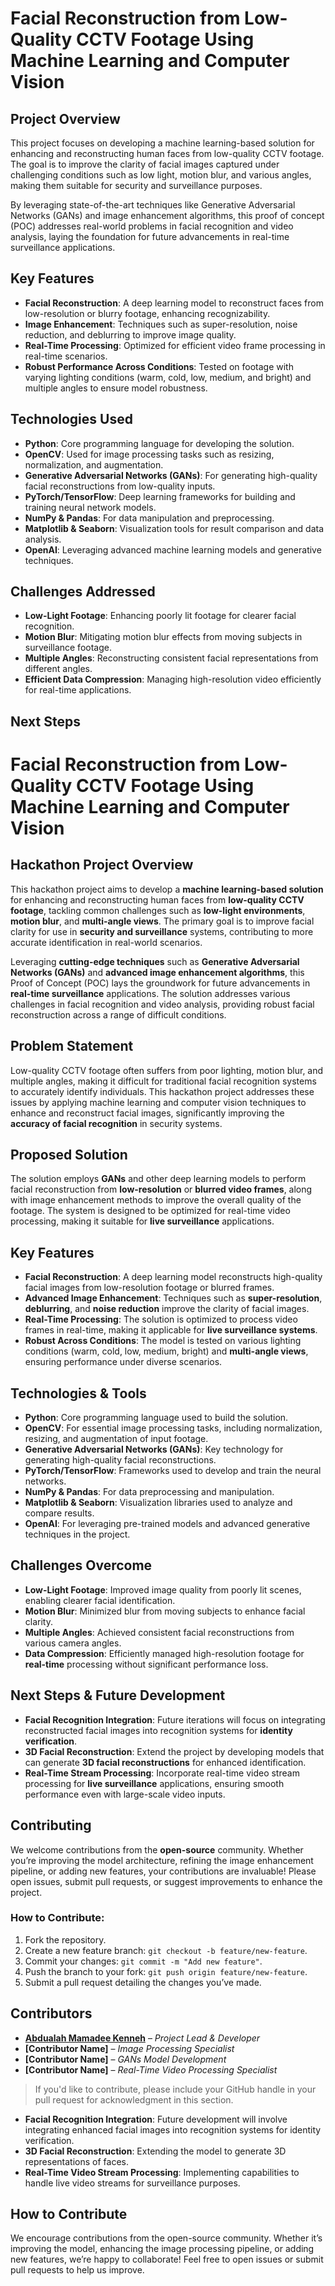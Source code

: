 
# Facial Reconstruction from Low-Quality CCTV Footage Using Machine Learning and Computer Vision

## Project Overview
This project focuses on developing a machine learning-based solution for enhancing and reconstructing human faces from low-quality CCTV footage. The goal is to improve the clarity of facial images captured under challenging conditions such as low light, motion blur, and various angles, making them suitable for security and surveillance purposes.

By leveraging state-of-the-art techniques like Generative Adversarial Networks (GANs) and image enhancement algorithms, this proof of concept (POC) addresses real-world problems in facial recognition and video analysis, laying the foundation for future advancements in real-time surveillance applications.

## Key Features
- **Facial Reconstruction**: A deep learning model to reconstruct faces from low-resolution or blurry footage, enhancing recognizability.
- **Image Enhancement**: Techniques such as super-resolution, noise reduction, and deblurring to improve image quality.
- **Real-Time Processing**: Optimized for efficient video frame processing in real-time scenarios.
- **Robust Performance Across Conditions**: Tested on footage with varying lighting conditions (warm, cold, low, medium, and bright) and multiple angles to ensure model robustness.

## Technologies Used
- **Python**: Core programming language for developing the solution.
- **OpenCV**: Used for image processing tasks such as resizing, normalization, and augmentation.
- **Generative Adversarial Networks (GANs)**: For generating high-quality facial reconstructions from low-quality inputs.
- **PyTorch/TensorFlow**: Deep learning frameworks for building and training neural network models.
- **NumPy & Pandas**: For data manipulation and preprocessing.
- **Matplotlib & Seaborn**: Visualization tools for result comparison and data analysis.
- **OpenAI**: Leveraging advanced machine learning models and generative techniques.

## Challenges Addressed
- **Low-Light Footage**: Enhancing poorly lit footage for clearer facial recognition.
- **Motion Blur**: Mitigating motion blur effects from moving subjects in surveillance footage.
- **Multiple Angles**: Reconstructing consistent facial representations from different angles.
- **Efficient Data Compression**: Managing high-resolution video efficiently for real-time applications.

## Next Steps







# **Facial Reconstruction from Low-Quality CCTV Footage Using Machine Learning and Computer Vision**

## **Hackathon Project Overview**
This hackathon project aims to develop a **machine learning-based solution** for enhancing and reconstructing human faces from **low-quality CCTV footage**, tackling common challenges such as **low-light environments**, **motion blur**, and **multi-angle views**. The primary goal is to improve facial clarity for use in **security and surveillance** systems, contributing to more accurate identification in real-world scenarios.

Leveraging **cutting-edge techniques** such as **Generative Adversarial Networks (GANs)** and **advanced image enhancement algorithms**, this Proof of Concept (POC) lays the groundwork for future advancements in **real-time surveillance** applications. The solution addresses various challenges in facial recognition and video analysis, providing robust facial reconstruction across a range of difficult conditions.

## **Problem Statement**
Low-quality CCTV footage often suffers from poor lighting, motion blur, and multiple angles, making it difficult for traditional facial recognition systems to accurately identify individuals. This hackathon project addresses these issues by applying machine learning and computer vision techniques to enhance and reconstruct facial images, significantly improving the **accuracy of facial recognition** in security systems.

## **Proposed Solution**
The solution employs **GANs** and other deep learning models to perform facial reconstruction from **low-resolution** or **blurred video frames**, along with image enhancement methods to improve the overall quality of the footage. The system is designed to be optimized for real-time video processing, making it suitable for **live surveillance** applications.

## **Key Features**
- **Facial Reconstruction**: A deep learning model reconstructs high-quality facial images from low-resolution footage or blurred frames.
- **Advanced Image Enhancement**: Techniques such as **super-resolution**, **deblurring**, and **noise reduction** improve the clarity of facial images.
- **Real-Time Processing**: The solution is optimized to process video frames in real-time, making it applicable for **live surveillance systems**.
- **Robust Across Conditions**: The model is tested on various lighting conditions (warm, cold, low, medium, bright) and **multi-angle views**, ensuring performance under diverse scenarios.

## **Technologies & Tools**
- **Python**: Core programming language used to build the solution.
- **OpenCV**: For essential image processing tasks, including normalization, resizing, and augmentation of input footage.
- **Generative Adversarial Networks (GANs)**: Key technology for generating high-quality facial reconstructions.
- **PyTorch/TensorFlow**: Frameworks used to develop and train the neural networks.
- **NumPy & Pandas**: For data preprocessing and manipulation.
- **Matplotlib & Seaborn**: Visualization libraries used to analyze and compare results.
- **OpenAI**: For leveraging pre-trained models and advanced generative techniques in the project.

## **Challenges Overcome**
- **Low-Light Footage**: Improved image quality from poorly lit scenes, enabling clearer facial identification.
- **Motion Blur**: Minimized blur from moving subjects to enhance facial clarity.
- **Multiple Angles**: Achieved consistent facial reconstructions from various camera angles.
- **Data Compression**: Efficiently managed high-resolution footage for **real-time** processing without significant performance loss.

## **Next Steps & Future Development**
- **Facial Recognition Integration**: Future iterations will focus on integrating reconstructed facial images into recognition systems for **identity verification**.
- **3D Facial Reconstruction**: Extend the project by developing models that can generate **3D facial reconstructions** for enhanced identification.
- **Real-Time Stream Processing**: Incorporate real-time video stream processing for **live surveillance** applications, ensuring smooth performance even with large-scale video inputs.

## **Contributing**
We welcome contributions from the **open-source** community. Whether you’re improving the model architecture, refining the image enhancement pipeline, or adding new features, your contributions are invaluable! Please open issues, submit pull requests, or suggest improvements to enhance the project.

### **How to Contribute**:
1. Fork the repository.
2. Create a new feature branch: `git checkout -b feature/new-feature`.
3. Commit your changes: `git commit -m "Add new feature"`.
4. Push the branch to your fork: `git push origin feature/new-feature`.
5. Submit a pull request detailing the changes you’ve made.

## **Contributors**
- **<a href='https://github.com/Abdulahkenneh'>Abdualah Mamadee Kenneh</a>** – *Project Lead & Developer*
- **[Contributor Name]** – *Image Processing Specialist*
- **[Contributor Name]** – *GANs Model Development*
- **[Contributor Name]** – *Real-Time Video Processing Specialist*

> If you'd like to contribute, please include your GitHub handle in your pull request for acknowledgment in this section.

- **Facial Recognition Integration**: Future development will involve integrating enhanced facial images into recognition systems for identity verification.
- **3D Facial Reconstruction**: Extending the model to generate 3D representations of faces.
- **Real-Time Video Stream Processing**: Implementing capabilities to handle live video streams for surveillance purposes.

## How to Contribute
We encourage contributions from the open-source community. Whether it’s improving the model, enhancing the image processing pipeline, or adding new features, we’re happy to collaborate! Feel free to open issues or submit pull requests to help us improve.
